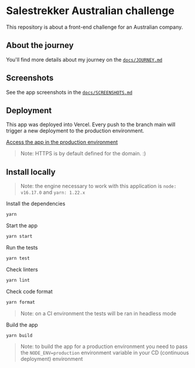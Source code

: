 # Salestrekker Australian challenge

This repository is about a front-end challenge for an Australian company.

## About the journey

You'll find more details about my journey on the [`docs/JOURNEY.md`](https://github.com/pedroSoaresll/salestrekker-australian-challenge/blob/main/docs/JOURNEY.md)

## Screenshots

See the app screenshots in the [`docs/SCREENSHOTS.md`](https://github.com/pedroSoaresll/salestrekker-australian-challenge/blob/main/docs/SCREENSHOTS.md)

## Deployment

This app was deployed into Vercel. Every push to the branch main will trigger a new deployment to the production environment.

[Access the app in the production environment](https://salestrekker-australian-challenge.vercel.app/)

> Note: HTTPS is by default defined for the domain. :)

## Install locally

> Note: the engine necessary to work with this application is `node: v16.17.0` and `yarn: 1.22.x`

Install the dependencies

```sh
yarn
```

Start the app

```sh
yarn start
```

Run the tests

```sh
yarn test
```

Check linters

```sh
yarn lint
```

Check code format

```sh
yarn format
```

> Note: on a CI environment the tests will be ran in headless mode

Build the app

```sh
yarn build
```

> Note: to build the app for a production environment you need to pass the `NODE_ENV=production` environment variable in your CD (continuous deployment) environment
